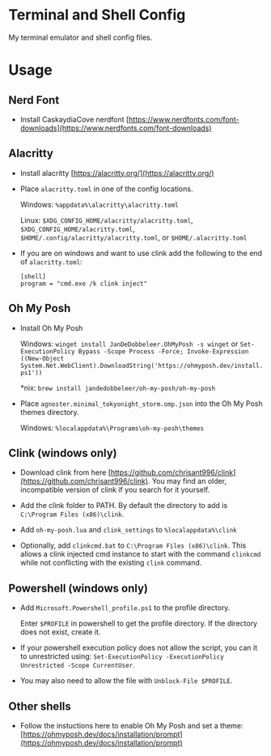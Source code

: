 # Terminal and Shell Config

My terminal emulator and shell config files.

# Usage

## Nerd Font

- Install CaskaydiaCove nerdfont [https://www.nerdfonts.com/font-downloads](https://www.nerdfonts.com/font-downloads)

## Alacritty

- Install alacritty [https://alacritty.org/](https://alacritty.org/)

- Place `alacritty.toml` in one of the config locations.

    Windows: `%appdata%\alacritty\alacritty.toml`

    Linux: `$XDG_CONFIG_HOME/alacritty/alacritty.toml`, `$XDG_CONFIG_HOME/alacritty.toml`, `$HOME/.config/alacritty/alacritty.toml`, or `$HOME/.alacritty.toml`

- If you are on windows and want to use clink add the following to the end of `alacritty.toml`:

    ```
    [shell]
    program = "cmd.exe /k clink inject"
    ```

## Oh My Posh

- Install Oh My Posh

    Windows: `winget install JanDeDobbeleer.OhMyPosh -s winget` or `Set-ExecutionPolicy Bypass -Scope Process -Force; Invoke-Expression ((New-Object System.Net.WebClient).DownloadString('https://ohmyposh.dev/install.ps1'))`

    *nix: `brew install jandedobbeleer/oh-my-posh/oh-my-posh`

- Place `agnoster.minimal_tokyonight_storm.omp.json` into the Oh My Posh themes directory.

    Windows: `%localappdata%\Programs\oh-my-posh\themes`

## Clink (windows only)

- Download clink from here [https://github.com/chrisant996/clink](https://github.com/chrisant996/clink). You may find an older, incompatible version of clink if you search for it yourself.

- Add the clink folder to PATH. By default the directory to add is `C:\Program Files (x86)\clink`.

- Add `oh-my-posh.lua` and `clink_settings` to `%localappdata%\clink`

- Optionally, add `clinkcmd.bat` to `C:\Program Files (x86)\clink`. This allows a clink injected cmd instance to start with the command `clinkcmd` while not conflicting with the existing `clink` command.

## Powershell (windows only)

- Add `Microsoft.Powershell_profile.ps1` to the profile directory. 

    Enter `$PROFILE` in powershell to get the profile directory. If the directory does not exist, create it.

- If your powershell execution policy does not allow the script, you can it to unrestricted using: `Set-ExecutionPolicy -ExecutionPolicy Unrestricted -Scope CurrentUser`.

- You may also need to allow the file with `Unblock-File $PROFILE`.

## Other shells

- Follow the instuctions here to enable Oh My Posh and set a theme: [https://ohmyposh.dev/docs/installation/prompt](https://ohmyposh.dev/docs/installation/prompt)